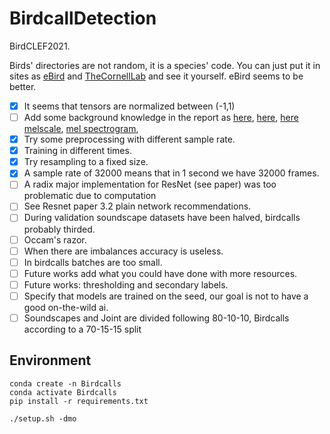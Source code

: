 # BirdcallDetection
BirdCLEF2021.

Birds' directories are not random, it is a species' code. 
You can just put it in sites as [eBird](https://ebird.org/species/scatan) and [TheCornellLab](https://www.allaboutbirds.org/guide/scatan) and see it yourself.
eBird seems to be better.

- [x] It seems that tensors are normalized between (-1,1)
- [ ] Add some background knowledge in the report as 
  [here](https://medium.com/analytics-vidhya/audio-data-processing-feature-extraction-science-concepts-behind-them-be97fbd587d8), 
  [here](https://towardsdatascience.com/audio-deep-learning-made-simple-part-1-state-of-the-art-techniques-da1d3dff2504),
  [here](https://towardsdatascience.com/detecting-sounds-with-deep-learning-ed9a41909da0)
  [melscale](https://importchris.medium.com/how-to-create-understand-mel-spectrograms-ff7634991056),
  [mel spectrogram](https://medium.com/analytics-vidhya/understanding-the-mel-spectrogram-fca2afa2ce53),
- [x] Try some preprocessing with different sample rate.
- [x] Training in different times.
- [x] Try resampling to a fixed size.
- [x] A sample rate of 32000 means that in 1 second we have 32000 frames.
- [ ]  A radix major implementation for ResNet (see paper) was too problematic due to computation
- [ ] See Resnet paper 3.2 plain network recommendations.
- [ ] During validation soundscape datasets have been halved, birdcalls probably thirded.
- [ ] Occam's razor.
- [ ] When there are imbalances accuracy is useless.
- [ ] In birdcalls batches are too small.
- [ ] Future works add what you could have done with more resources.
- [ ] Future works: thresholding and secondary labels.
- [ ] Specify that models are trained on the seed, our goal is not to have a good on-the-wild ai.
- [ ] Soundscapes and Joint are divided following 80-10-10, Birdcalls according to a 70-15-15 split

## Environment 
```
conda create -n Birdcalls
conda activate Birdcalls
pip install -r requirements.txt
```
```
./setup.sh -dmo
```